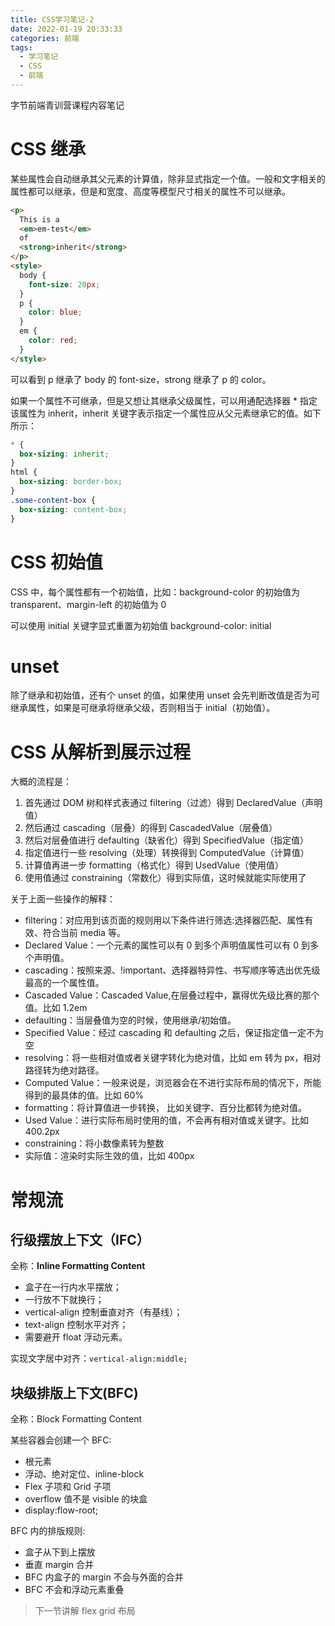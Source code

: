 ```yaml
---
title: CSS学习笔记-2
date: 2022-01-19 20:33:33
categories: 前端
tags:
  - 学习笔记
  - CSS
  - 前端
---
```


字节前端青训营课程内容笔记

<!-- more -->

# CSS 继承

某些属性会自动继承其父元素的计算值，除非显式指定一个值。一般和文字相关的属性都可以继承，但是和宽度、高度等模型尺寸相关的属性不可以继承。

```html
<p>
  This is a
  <em>em-test</em>
  of
  <strong>inherit</strong>
</p>
<style>
  body {
    font-size: 20px;
  }
  p {
    color: blue;
  }
  em {
    color: red;
  }
</style>
```

可以看到 p 继承了 body 的 font-size，strong 继承了 p 的 color。

如果一个属性不可继承，但是又想让其继承父级属性，可以用通配选择器 \* 指定该属性为 inherit，inherit 关键字表示指定一个属性应从父元素继承它的值。如下所示：

```css
* {
  box-sizing: inherit;
}
html {
  box-sizing: border-box;
}
.some-content-box {
  box-sizing: content-box;
}
```

# CSS 初始值

CSS 中，每个属性都有一个初始值，比如：background-color 的初始值为 transparent、margin-left 的初始值为 0

可以使用 initial 关键字显式重置为初始值 background-color: initial

# unset

除了继承和初始值，还有个 unset 的值，如果使用 unset 会先判断改值是否为可继承属性，如果是可继承将继承父级，否则相当于 initial（初始值）。

# CSS 从解析到展示过程

大概的流程是：

1. 首先通过 DOM 树和样式表通过 filtering（过滤）得到 DeclaredValue（声明值）
2. 然后通过 cascading（层叠）的得到 CascadedValue（层叠值）
3. 然后对层叠值进行 defaulting（缺省化）得到 SpecifiedValue（指定值）
4. 指定值进行一些 resolving（处理）转换得到 ComputedValue（计算值）
5. 计算值再进一步 formatting（格式化）得到 UsedValue（使用值）
6. 使用值通过 constraining（常数化）得到实际值，这时候就能实际使用了

关于上面一些操作的解释：

- filtering：对应用到该页面的规则用以下条件进行筛选:选择器匹配、属性有效、符合当前 media 等。
- Declared Value：一个元素的属性可以有 0 到多个声明值属性可以有 0 到多个声明值。
- cascading：按照来源、!important、选择器特异性、书写顺序等选出优先级最高的一个属性值。
- Cascaded Value：Cascaded Value,在层叠过程中，赢得优先级比赛的那个值。比如 1.2em
- defaulting：当层叠值为空的时候，使用继承/初始值。
- Specified Value：经过 cascading 和 defaulting 之后，保证指定值一定不为空
- resolving：将一些相对值或者关键字转化为绝对值，比如 em 转为 px，相对路径转为绝对路径。
- Computed Value：一般来说是，浏览器会在不进行实际布局的情况下，所能得到的最具体的值。比如 60%
- formatting：将计算值进一步转换， 比如关键字、百分比都转为绝对值。
- Used Value：进行实际布局时使用的值，不会再有相对值或关键字。比如 400.2px
- constraining：将小数像素转为整数
- 实际值：渲染时实际生效的值，比如 400px

# 常规流

## 行级摆放上下文（IFC）

全称：**Inline Formatting Content**

- 盒子在一行内水平摆放；
- 一行放不下就换行；
- vertical-align 控制垂直对齐（有基线）；
- text-align 控制水平对齐；
- 需要避开 float 浮动元素。

实现文字居中对齐：`vertical-align:middle;`

## 块级排版上下文(BFC)

全称：Block Formatting Content

某些容器会创建一个 BFC:

- 根元素
- 浮动、绝对定位、inline-block
- Flex 子项和 Grid 子项
- overflow 值不是 visible 的块盒
- display:flow-root;

BFC 内的排版规则:

- 盒子从下到上摆放
- 垂直 margin 合并
- BFC 内盒子的 margin 不会与外面的合并
- BFC 不会和浮动元素重叠

> 下一节讲解 flex grid 布局
